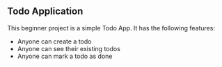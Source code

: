 ## Todo Application
This beginner project is a simple Todo App.
It has the following features:

- Anyone can create a todo
- Anyone can see their existing todos
- Anyone can mark a todo as done